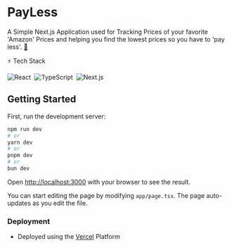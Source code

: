 # PayLess

A Simple Next.js Application used for Tracking Prices of your favorite 'Amazon' Prices and helping you find the lowest prices so you have to 'pay less'.
[🔗](https://pay-less.vercel.app/)

⚡ Tech Stack

![React](https://img.shields.io/badge/-React-333333?style=flat&logo=react)&nbsp;
![TypeScript](https://img.shields.io/badge/-TypeScript-333333?style=flat&logo=TypeScript)&nbsp;
![Next.js](https://img.shields.io/badge/-Nextjs-333333?style=flat&logo=Next.js)

## Getting Started

First, run the development server:

```bash
npm run dev
# or
yarn dev
# or
pnpm dev
# or
bun dev
```

Open [http://localhost:3000](http://localhost:3000) with your browser to see the result.

You can start editing the page by modifying `app/page.tsx`. The page auto-updates as you edit the file.

### Deployment
 - Deployed using the [Vercel](https://vercel.com/alien-droids-projects) Platform 

